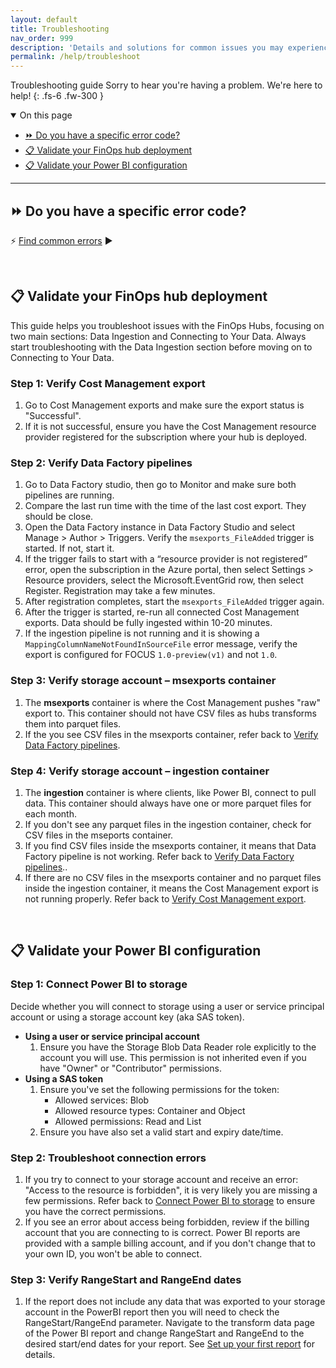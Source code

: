 ```yaml
---
layout: default
title: Troubleshooting
nav_order: 999
description: 'Details and solutions for common issues you may experience.'
permalink: /help/troubleshoot
---
```


<span class="fs-9 d-block mb-4">Troubleshooting guide</span>
Sorry to hear you're having a problem. We're here to help!
{: .fs-6 .fw-300 }

<details open markdown="1">
   <summary class="fs-2 text-uppercase">On this page</summary>

- [⏩ Do you have a specific error code?](#-do-you-have-a-specific-error-code)
- [📋 Validate your FinOps hub deployment](#-validate-your-finops-hub-deployment)
- [📋 Validate your Power BI configuration](#-validate-your-power-bi-configuration)

</details>

---

## ⏩ Do you have a specific error code?

⚡ [Find common errors](./errors.md) ▶

<br>

## 📋 Validate your FinOps hub deployment

<!--
1. [Cost Export](#cost-export)
2. [Azure Data Factory](#data-factory)
3. [Storage Account (MSExport and Ingestion Containers)](#storage-account)
4. [Power BI](#power-bi)
### Cost Management export

- Error: "Failed to export cost data" - Ensure the Cost Management register provider is registered.
- Error: "Export status failed" - Verify subscription settings and permissions.

### Data Factory

- Error: "Pipeline failed to run" - Check triggers and resource provider registration.
- Error: "Pipeline not running" - Ensure pipelines are active and compare last run times.

### Storage account

- Error: "No parquet files in Ingestion container" - Verify Data Factory pipeline and Cost Export status.
- Error: "CSV files in MSExport container" - Data Factory pipeline not transforming data.

### Power BI

- Error: "Access to the resource is forbidden" - Check user permissions or SAS token settings.
- Error: "Invalid Billing Account ID" - Ensure the correct billing account ID is used in the Commitment Discounts report.
-->

This guide helps you troubleshoot issues with the FinOps Hubs, focusing on two main sections: Data Ingestion and Connecting to Your Data. Always start troubleshooting with the Data Ingestion section before moving on to Connecting to Your Data.

### Step 1: Verify Cost Management export

1. Go to Cost Management exports and make sure the export status is "Successful".
2. If it is not successful, ensure you have the Cost Management resource provider registered for the subscription where your hub is deployed.

### Step 2: Verify Data Factory pipelines

1. Go to Data Factory studio, then go to Monitor and make sure both pipelines are running.
2. Compare the last run time with the time of the last cost export. They should be close.
3. Open the Data Factory instance in Data Factory Studio and select Manage > Author > Triggers. Verify the `msexports_FileAdded` trigger is started. If not, start it.
4. If the trigger fails to start with a “resource provider is not registered” error, open the subscription in the Azure portal, then select Settings > Resource providers, select the Microsoft.EventGrid row, then select Register. Registration may take a few minutes.
5. After registration completes, start the `msexports_FileAdded` trigger again.
6. After the trigger is started, re-run all connected Cost Management exports. Data should be fully ingested within 10-20 minutes.
7. If the ingestion pipeline is not running and it is showing a `MappingColumnNameNotFoundInSourceFile` error message, verify the export is configured for FOCUS `1.0-preview(v1)` and not `1.0`.

### Step 3: Verify storage account – msexports container

1. The **msexports** container is where the Cost Management pushes "raw" export to. This container should not have CSV files as hubs transforms them into parquet files.
2. If the you see CSV files in the msexports container, refer back to [Verify Data Factory pipelines](#step-2-verify-data-factory-pipelines).

### Step 4: Verify storage account – ingestion container

1. The **ingestion** container is where clients, like Power BI, connect to pull data. This container should always have one or more parquet files for each month.
2. If you don't see any parquet files in the ingestion container, check for CSV files in the mseports container.
3. If you find CSV files inside the msexports container, it means that Data Factory pipeline is not working. Refer back to [Verify Data Factory pipelines](#step-2-verify-data-factory-pipelines)..
4. If there are no CSV files in the msexports container and no parquet files inside the ingestion container, it means the Cost Management export is not running properly. Refer back to [Verify Cost Management export](#step-1-verify-cost-management-export).

<!--
### Step 5: Confirm data ingestion is working

1. If you have a parquet file in the ingestion container, it means the "Data Ingestion" component is working fine.
-->

<br>

## 📋 Validate your Power BI configuration

### Step 1: Connect Power BI to storage

Decide whether you will connect to storage using a user or service principal account or using a storage account key (aka SAS token).

- **Using a user or service principal account**
  1. Ensure you have the Storage Blob Data Reader role explicitly to the account you will use. This permission is not inherited even if you have "Owner" or "Contributor" permissions.
- **Using a SAS token**
  1. Ensure you've set the following permissions for the token:
     - Allowed services: Blob
     - Allowed resource types: Container and Object
     - Allowed permissions: Read and List
  2. Ensure you have also set a valid start and expiry date/time.

### Step 2: Troubleshoot connection errors

1. If you try to connect to your storage account and receive an error: "Access to the resource is forbidden", it is very likely you are missing a few permissions. Refer back to [Connect Power BI to storage](#step-1-connect-power-bi-to-storage) to ensure you have the correct permissions.
2. If you see an error about access being forbidden, review if the billing account that you are connecting to is correct. Power BI reports are provided with a sample billing account, and if you don't change that to your own ID, you won't be able to connect.

### Step 3: Verify RangeStart and RangeEnd dates

1. If the report does not include any data that was exported to your storage account in the PowerBI report then you will need to check the RangeStart/RangeEnd parameter. Navigate to the transform data page of the Power BI report and change RangeStart and RangeEnd to the desired start/end dates for your report. See [Set up your first report](../_reporting/power-bi/setup.md) for details.

<br>
